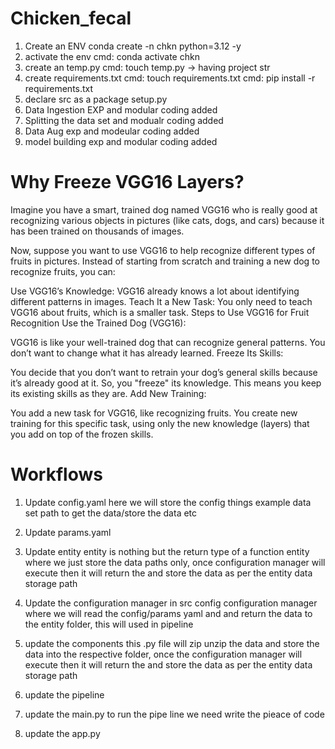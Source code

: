 # Chicken_fecal

1. Create an ENV
conda create -n chkn python=3.12 -y
2. activate the env
cmd: conda activate chkn
3. create an temp.py
cmd: touch temp.py -> having project str
4. create requirements.txt
cmd: touch requirements.txt
cmd: pip install -r requirements.txt
5. declare src as a package
setup.py
6. Data Ingestion EXP and modular coding added
7. Splitting the data set and modualr coding added
8. Data Aug exp and modeular coding added
9. model building exp and modular coding added

# Why Freeze VGG16 Layers?
Imagine you have a smart, trained dog named VGG16 who is really good at recognizing various objects in pictures (like cats, dogs, and cars) because it has been trained on thousands of images.

Now, suppose you want to use VGG16 to help recognize different types of fruits in pictures. Instead of starting from scratch and training a new dog to recognize fruits, you can:

Use VGG16’s Knowledge: VGG16 already knows a lot about identifying different patterns in images.
Teach It a New Task: You only need to teach VGG16 about fruits, which is a smaller task.
Steps to Use VGG16 for Fruit Recognition
Use the Trained Dog (VGG16):

VGG16 is like your well-trained dog that can recognize general patterns. You don’t want to change what it has already learned.
Freeze Its Skills:

You decide that you don’t want to retrain your dog’s general skills because it’s already good at it. So, you "freeze" its knowledge. This means you keep its existing skills as they are.
Add New Training:

You add a new task for VGG16, like recognizing fruits. You create new training for this specific task, using only the new knowledge (layers) that you add on top of the frozen skills.




# Workflows
 1. Update config.yaml
here we will store the config things example data set path to get the data/store the data etc
2. Update params.yaml
3. Update entity
entity is nothing but the return type of a function
entity where we just store the data paths only, once configuration manager will execute then it will return the and store the data as per the entity data storage path
4. Update the configuration manager in src config
configuration manager where we will read the config/params yaml and and return the data to the entity folder, this will used in pipeline 
5. update the components
this .py file will zip unzip the data and store the data into the respective folder, once the configuration manager will execute then it will return the and store the data as per the entity data storage path
6. update the pipeline

7. update the main.py
to run the pipe line we need write the pieace of code
8. update the app.py

